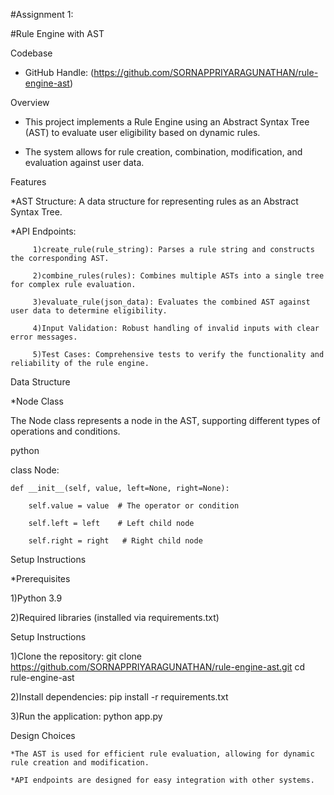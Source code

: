 #Assignment 1: 

#Rule Engine with AST

Codebase

* GitHub Handle: (https://github.com/SORNAPPRIYARAGUNATHAN/rule-engine-ast)
  
Overview

* This project implements a Rule Engine using an Abstract Syntax Tree (AST) to evaluate user eligibility based on dynamic rules.
  
* The system allows for rule creation, combination, modification, and evaluation against user data.

Features

*AST Structure: A data structure for representing rules as an Abstract Syntax Tree.

*API Endpoints:

         1)create_rule(rule_string): Parses a rule string and constructs the corresponding AST.
         
         2)combine_rules(rules): Combines multiple ASTs into a single tree for complex rule evaluation.
         
         3)evaluate_rule(json_data): Evaluates the combined AST against user data to determine eligibility.
         
         4)Input Validation: Robust handling of invalid inputs with clear error messages.
         
         5)Test Cases: Comprehensive tests to verify the functionality and reliability of the rule engine.

Data Structure

*Node Class

The Node class represents a node in the AST, supporting different types of operations and conditions.

python

class Node:

    def __init__(self, value, left=None, right=None):
    
        self.value = value  # The operator or condition
        
        self.left = left    # Left child node
        
        self.right = right   # Right child node
        
Setup Instructions

*Prerequisites

1)Python 3.9

2)Required libraries (installed via requirements.txt)

Setup Instructions

1)Clone the repository:
          git clone https://github.com/SORNAPPRIYARAGUNATHAN/rule-engine-ast.git cd rule-engine-ast
          
2)Install dependencies:
          pip install -r requirements.txt

3)Run the application:
        python app.py
        
Design Choices

    *The AST is used for efficient rule evaluation, allowing for dynamic rule creation and modification.
    
    *API endpoints are designed for easy integration with other systems.
